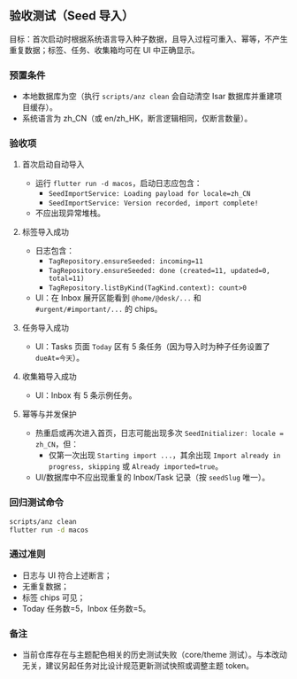 ## 验收测试（Seed 导入）

目标：首次启动时根据系统语言导入种子数据，且导入过程可重入、幂等，不产生重复数据；标签、任务、收集箱均可在 UI 中正确显示。

### 预置条件
- 本地数据库为空（执行 `scripts/anz clean` 会自动清空 Isar 数据库并重建项目缓存）。
- 系统语言为 zh_CN（或 en/zh_HK，断言逻辑相同，仅断言数量）。

### 验收项
1) 首次启动自动导入
   - 运行 `flutter run -d macos`，启动日志应包含：
     - `SeedImportService: Loading payload for locale=zh_CN`
     - `SeedImportService: Version recorded, import complete!`
   - 不应出现异常堆栈。

2) 标签导入成功
   - 日志包含：
     - `TagRepository.ensureSeeded: incoming=11`
     - `TagRepository.ensureSeeded: done (created=11, updated=0, total=11)`
     - `TagRepository.listByKind(TagKind.context): count>0`
   - UI：在 Inbox 展开区能看到 `@home/@desk/...` 和 `#urgent/#important/...` 的 chips。

3) 任务导入成功
   - UI：Tasks 页面 `Today` 区有 5 条任务（因为导入时为种子任务设置了 `dueAt=今天`）。

4) 收集箱导入成功
   - UI：Inbox 有 5 条示例任务。

5) 幂等与并发保护
   - 热重启或再次进入首页，日志可能出现多次 `SeedInitializer: locale = zh_CN`，但：
     - 仅第一次出现 `Starting import ...`，其余出现 `Import already in progress, skipping` 或 `Already imported=true`。
   - UI/数据库中不应出现重复的 Inbox/Task 记录（按 `seedSlug` 唯一）。

### 回归测试命令
```bash
scripts/anz clean
flutter run -d macos
```

### 通过准则
- 日志与 UI 符合上述断言；
- 无重复数据；
- 标签 chips 可见；
- Today 任务数=5，Inbox 任务数=5。

### 备注
- 当前仓库存在与主题配色相关的历史测试失败（core/theme 测试）。与本改动无关，建议另起任务对比设计规范更新测试快照或调整主题 token。


